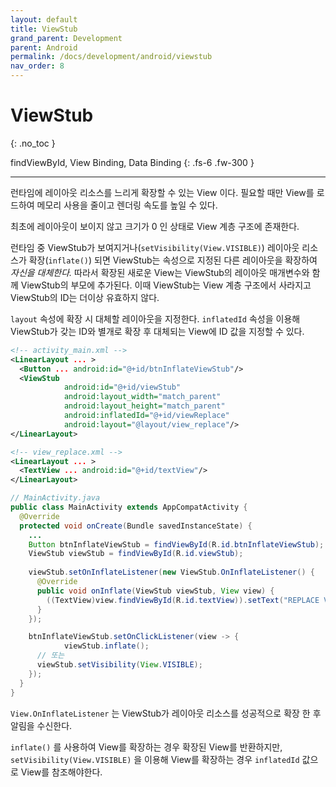 ```yaml
---
layout: default
title: ViewStub
grand_parent: Development
parent: Android
permalink: /docs/development/android/viewstub
nav_order: 8
---
```


# ViewStub
{: .no_toc }

findViewById, View Binding, Data Binding
{: .fs-6 .fw-300 }

---

런타임에 레이아웃 리소스를 느리게 확장할 수 있는 View 이다. 필요할 때만 View를 로드하여 메모리 사용을 줄이고 렌더링 속도를 높일 수 있다.

최초에 레이아웃이 보이지 않고 크기가 0 인 상태로 View 계층 구조에 존재한다.

런타임 중 ViewStub가 보여지거나(`setVisibility(View.VISIBLE)`) 레이아웃 리소스가 확장(`inflate()`) 되면 ViewStub는 속성으로 지정된 다른 레이아웃을 확장하여 *자신을 대체한다.* 따라서 확장된 새로운 View는 ViewStub의 레이아웃 매개변수와 함께 ViewStub의 부모에 추가된다. 이때 ViewStub는 View 계층 구조에서 사라지고 ViewStub의 ID는 더이상 유효하지 않다.

`layout` 속성에 확장 시 대체할 레이아웃을 지정한다. `inflatedId` 속성을 이용해 ViewStub가 갖는 ID와 별개로 확장 후 대체되는 View에 ID 값을 지정할 수 있다.

```xml
<!-- activity_main.xml -->
<LinearLayout ... >
  <Button ... android:id="@+id/btnInflateViewStub"/>
  <ViewStub
            android:id="@+id/viewStub"
            android:layout_width="match_parent"
            android:layout_height="match_parent"
            android:inflatedId="@+id/viewReplace"
            android:layout="@layout/view_replace"/>
</LinearLayout>
```

```xml
<!-- view_replace.xml -->
<LinearLayout ... >
  <TextView ... android:id="@+id/textView"/>
</LinearLayout>
```

```java
// MainActivity.java
public class MainActivity extends AppCompatActivity {
  @Override
  protected void onCreate(Bundle savedInstanceState) {
   	...
    Button btnInflateViewStub = findViewById(R.id.btnInflateViewStub);
    ViewStub viewStub = findViewById(R.id.viewStub);
    
    viewStub.setOnInflateListener(new ViewStub.OnInflateListener() {
      @Override
      public void onInflate(ViewStub viewStub, View view) {
        ((TextView)view.findViewById(R.id.textView)).setText("REPLACE VIEW");
      }
    });

    btnInflateViewStub.setOnClickListener(view -> {
			viewStub.inflate(); 
      // 또는
      viewStub.setVisibility(View.VISIBLE);
    });
  }
}
```

`View.OnInflateListener` 는 ViewStub가 레이아웃 리소스를 성공적으로 확장 한 후 알림을 수신한다.

`inflate()` 를 사용하여 View를 확장하는 경우 확장된 View를 반환하지만, `setVisibility(View.VISIBLE)` 을 이용해 View를 확장하는 경우 `inflatedId` 값으로 View를 참조해야한다.

